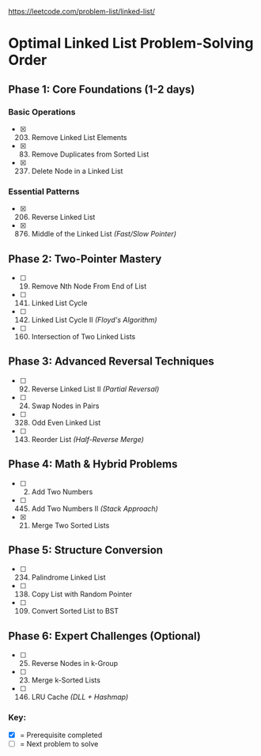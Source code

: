 https://leetcode.com/problem-list/linked-list/

# Optimal Linked List Problem-Solving Order

## Phase 1: Core Foundations (1-2 days)

### Basic Operations

- [x] 203. Remove Linked List Elements
- [x] 83. Remove Duplicates from Sorted List
- [x] 237. Delete Node in a Linked List

### Essential Patterns

- [x] 206. Reverse Linked List
- [x] 876. Middle of the Linked List _(Fast/Slow Pointer)_

## Phase 2: Two-Pointer Mastery

- [ ] 19. Remove Nth Node From End of List
- [ ] 141. Linked List Cycle
- [ ] 142. Linked List Cycle II _(Floyd's Algorithm)_
- [ ] 160. Intersection of Two Linked Lists

## Phase 3: Advanced Reversal Techniques

- [ ] 92. Reverse Linked List II _(Partial Reversal)_
- [ ] 24. Swap Nodes in Pairs
- [ ] 328. Odd Even Linked List
- [ ] 143. Reorder List _(Half-Reverse Merge)_

## Phase 4: Math & Hybrid Problems

- [ ] 2. Add Two Numbers
- [ ] 445. Add Two Numbers II _(Stack Approach)_
- [x] 21. Merge Two Sorted Lists

## Phase 5: Structure Conversion

- [ ] 234. Palindrome Linked List
- [ ] 138. Copy List with Random Pointer
- [ ] 109. Convert Sorted List to BST

## Phase 6: Expert Challenges (Optional)

- [ ] 25. Reverse Nodes in k-Group
- [ ] 23. Merge k-Sorted Lists
- [ ] 146. LRU Cache _(DLL + Hashmap)_

### Key:

- [x] = Prerequisite completed
- [ ] = Next problem to solve
